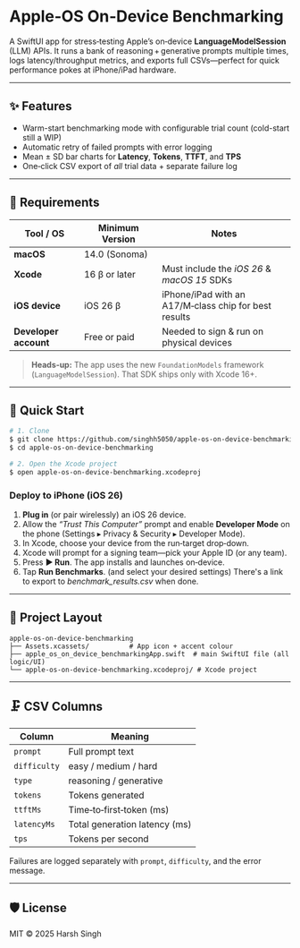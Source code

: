 # Apple‑OS On‑Device Benchmarking

A SwiftUI app for stress‑testing Apple’s on‑device **LanguageModelSession** (LLM) APIs.  It runs a bank of reasoning + generative prompts multiple times, logs latency/throughput metrics, and exports full CSVs—perfect for quick performance pokes at iPhone/iPad hardware.

---

## ✨ Features

* Warm-start benchmarking mode with configurable trial count (cold-start still a WIP)
* Automatic retry of failed prompts with error logging
* Mean ± SD bar charts for **Latency**, **Tokens**, **TTFT**, and **TPS**
* One‑click CSV export of *all* trial data + separate failure log

---

## 🔧 Requirements

| Tool / OS             | Minimum Version | Notes                                                 |
| --------------------- | --------------- | ----------------------------------------------------- |
| **macOS**             | 14.0 (Sonoma)   |                             |
| **Xcode**             | 16 β or later   | Must include the *iOS 26* & *macOS 15* SDKs           |
| **iOS device**        | iOS 26 β        | iPhone/iPad with an A17/M‑class chip for best results |
| **Developer account** | Free or paid    | Needed to sign & run on physical devices              |

> **Heads‑up:** The app uses the new `FoundationModels` framework (`LanguageModelSession`).  That SDK ships only with Xcode 16+.

---

## 🚀 Quick Start

```bash
# 1. Clone
$ git clone https://github.com/singhh5050/apple-os-on-device-benchmarking.git
$ cd apple-os-on-device-benchmarking

# 2. Open the Xcode project
$ open apple-os-on-device-benchmarking.xcodeproj
```

### Deploy to iPhone (iOS 26)

1. **Plug in** (or pair wirelessly) an iOS 26 device.
2. Allow the *“Trust This Computer”* prompt and enable **Developer Mode** on the phone (Settings ▸ Privacy & Security ▸ Developer Mode).
3. In Xcode, choose your device from the run‑target drop‑down.
4. Xcode will prompt for a signing team—pick your Apple ID (or any team).
5. Press **▶︎ Run**.  The app installs and launches on‑device.
6. Tap **Run Benchmarks**. (and select your desired settings) There's a link to export to *benchmark\_results.csv* when done.

---

## 📂 Project Layout

```
apple-os-on-device-benchmarking
├── Assets.xcassets/          # App icon + accent colour
├── apple_os_on_device_benchmarkingApp.swift  # main SwiftUI file (all logic/UI)
└── apple-os-on-device-benchmarking.xcodeproj/ # Xcode project
```

---

## 🗜️ CSV Columns

| Column       | Meaning                       |
| ------------ | ----------------------------- |
| `prompt`     | Full prompt text              |
| `difficulty` | easy / medium / hard          |
| `type`       | reasoning / generative        |
| `tokens`     | Tokens generated              |
| `ttftMs`     | Time‑to‑first‑token (ms)      |
| `latencyMs`  | Total generation latency (ms) |
| `tps`        | Tokens per second             |

Failures are logged separately with `prompt`, `difficulty`, and the error message.

---

## 🛡️ License

MIT © 2025 Harsh Singh
